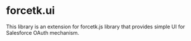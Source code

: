 forcetk.ui
==========

This library is an extension for forcetk.js library that provides simple UI for Salesforce OAuth mechanism.